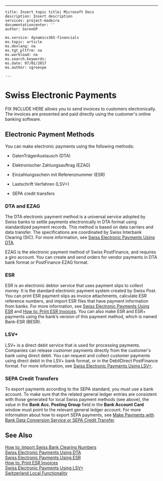 ---
    title: Insert topic title| Microsoft Docs
    description: Insert description
    services: project-madeira
    documentationcenter: ''
    author: SorenGP

    ms.service: dynamics365-financials
    ms.topic: article
    ms.devlang: na
    ms.tgt_pltfrm: na
    ms.workload: na
    ms.search.keywords:
    ms.date: 07/01/2017
    ms.author: sgroespe

    ---
# Swiss Electronic Payments
FIX INCLUDE HERE<!--[!INCLUDE[navnow](../../ApplicationDesign/includes/navnow_md.md)] --> allows you to send invoices to customers electronically. The invoices are presented and paid directly using the customer's online banking software.  
  
## Electronic Payment Methods  
 You can make electronic payments using the following methods:  
  
-   DatenTrägerAustausch \(DTA\)  
  
-   Elektronischer Zahlungsauftrag \(EZAG\)  
  
-   Einzahlungsschein mit Referenznummer \(ESR\)  
  
-   Lastschrift Verfahren \(LSV\+\)  
  
-   SEPA credit transfers  
  
### DTA and EZAG  
 The DTA electronic payment method is a universal service adopted by Swiss banks to settle payments electronically in DTA format using standardized payment records. This method is based on data carriers and data transfer. The specifications are coordinated by Swiss Interbank Clearing \(SIC\). For more information, see [Swiss Electronic Payments Using DTA](../../LocalFunctionalityForMicrosoftDynamicsNav2016/Switzerland/swiss-electronic-payments-using-dta.md).  
  
 EZAG is the electronic payment method of Swiss PostFinance, and requires a giro account. You can create and send orders for vendor payments in DTA bank format or PostFinance EZAG format.  
  
### ESR  
 ESR is an electronic debtor service that uses payment slips to collect money. It is the standard electronic payment system created by Swiss Post. You can print ESR payment slips as invoice attachments, calculate ESR reference numbers, and import ESR files that have payment information from banks. For more information, see [Swiss Electronic Payments Using ESR](../../LocalFunctionalityForMicrosoftDynamicsNav2016/Switzerland/swiss-electronic-payments-using-esr.md) and [How to: Print ESR Invoices](../../LocalFunctionalityForMicrosoftDynamicsNav2016/Switzerland/how-to-print-esr-invoices.md). You can also make ESR and ESR\+ payments using the bank’s version of this payment method, which is named Bank\-ESR \(BESR\).  
  
### LSV\+  
 LSV\+ is a direct debit service that is used for processing payments. Companies can release customer payments directly from the customer's bank using direct debit. You can request and collect customer payments using direct debit in the LSV\+ bank format, or in the DebitDirect PostFinance format. For more information, see [Swiss Electronic Payments Using LSV\+](../../LocalFunctionalityForMicrosoftDynamicsNav2016/Switzerland/swiss-electronic-payments-using-lsv-.md).  
  
### SEPA Credit Transfers  
 To export payments according to the SEPA standard, you must use a bank account. To make sure that the related general ledger entries are consistent with those generated for local Swiss payment methods \(see above\), the value in the **Bank Acc. Posting Group** field in the **Bank Account Card** window must point to the relevant general ledger account. For more information about how to export SEPA payments, see [Make Payments with Bank Data Conversion Service or SEPA Credit Transfer](../../Finance/make-payments-with-bank-data-conversion-service-or-sepa-credit-transfer.md).  
  
## See Also  
 [How to: Import Swiss Bank Clearing Numbers](../../LocalFunctionalityForMicrosoftDynamicsNav2016/Switzerland/how-to-import-swiss-bank-clearing-numbers.md)   
 [Swiss Electronic Payments Using DTA](../../LocalFunctionalityForMicrosoftDynamicsNav2016/Switzerland/swiss-electronic-payments-using-dta.md)   
 [Swiss Electronic Payments Using ESR](../../LocalFunctionalityForMicrosoftDynamicsNav2016/Switzerland/swiss-electronic-payments-using-esr.md)   
 [How to: Print ESR Invoices](../../LocalFunctionalityForMicrosoftDynamicsNav2016/Switzerland/how-to-print-esr-invoices.md)   
 [Swiss Electronic Payments Using LSV\+](../../LocalFunctionalityForMicrosoftDynamicsNav2016/Switzerland/swiss-electronic-payments-using-lsv-.md)   
 [Switzerland Local Functionality](../../LocalFunctionalityForMicrosoftDynamicsNav2016/Switzerland/switzerland-local-functionality.md)